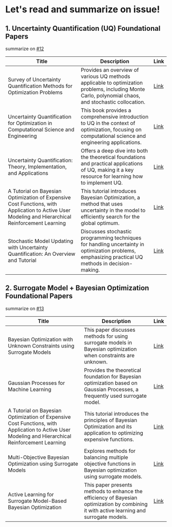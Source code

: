 # Let's read and summarize on issue!

## 1. Uncertainty Quantification (UQ) Foundational Papers 

summarize on [#12](https://github.com/kyungheee/2024-Samsung-AI-Challenge-Black-box-Optimization/issues/12)

| **Title**                                                                 | **Description**                                                                                                                                   | **Link**                                                |
|---------------------------------------------------------------------------|---------------------------------------------------------------------------------------------------------------------------------------------------|---------------------------------------------------------|
| Survey of Uncertainty Quantification Methods for Optimization Problems   | Provides an overview of various UQ methods applicable to optimization problems, including Monte Carlo, polynomial chaos, and stochastic collocation.  | [Link](https://arxiv.org/html/2302.13425v5)   |
| Uncertainty Quantification for Optimization in Computational Science and Engineering | This book provides a comprehensive introduction to UQ in the context of optimization, focusing on computational science and engineering applications. | [Link](https://www.researchgate.net/publication/299906832_Uncertainty_Quantification_in_Computational_Science) |
| Uncertainty Quantification: Theory, Implementation, and Applications     | Offers a deep dive into both the theoretical foundations and practical applications of UQ, making it a key resource for learning how to implement UQ. | [Link](https://epubs.siam.org/doi/10.1137/1.9781611973228) |
| A Tutorial on Bayesian Optimization of Expensive Cost Functions, with Application to Active User Modeling and Hierarchical Reinforcement Learning | This tutorial introduces Bayesian Optimization, a method that uses uncertainty in the model to efficiently search for the global optimum.           | [Link](https://arxiv.org/abs/1012.2599)                 |
| Stochastic Model Updating with Uncertainty Quantification: An Overview and Tutorial                    | Discusses stochastic programming techniques for handling uncertainty in optimization problems, emphasizing practical UQ methods in decision-making.   | [Link](https://www.sciencedirect.com/science/article/pii/S0888327023006921) |


## 2. Surrogate Model + Bayesian Optimization Foundational Papers 

summarize on [#13](https://github.com/kyungheee/2024-Samsung-AI-Challenge-Black-box-Optimization/issues/13)

| **Title**                                                                 | **Description**                                                                                                                                   | **Link**                                                |
|---------------------------------------------------------------------------|---------------------------------------------------------------------------------------------------------------------------------------------------|---------------------------------------------------------|
| Bayesian Optimization with Unknown Constraints using Surrogate Models     | This paper discusses methods for using surrogate models in Bayesian optimization when constraints are unknown.                                     | [Link](https://arxiv.org/abs/1902.00104)               |
| Gaussian Processes for Machine Learning                                   | Provides the theoretical foundation for Bayesian optimization based on Gaussian Processes, a frequently used surrogate model.                      | [Link](http://www.gaussianprocess.org/gpml/)            |
| A Tutorial on Bayesian Optimization of Expensive Cost Functions, with Application to Active User Modeling and Hierarchical Reinforcement Learning | This tutorial introduces the principles of Bayesian Optimization and its application to optimizing expensive functions.                            | [Link](https://arxiv.org/abs/1012.2599)                 |
| Multi-Objective Bayesian Optimization using Surrogate Models              | Explores methods for balancing multiple objective functions in Bayesian optimization using surrogate models.                                       | [Link](https://www.jmlr.org/papers/volume15/shahriari14a/shahriari14a.pdf) |
| Active Learning for Surrogate Model-Based Bayesian Optimization           | This paper presents methods to enhance the efficiency of Bayesian optimization by combining it with active learning and surrogate models.           | [Link](https://link.springer.com/article/10.1007/s11081-021-09630-1)       |